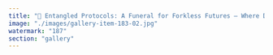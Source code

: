 ```yaml
---
title: "🧬 Entangled Protocols: A Funeral for Forkless Futures — Where DNA learns. And Bitcoin loops.<br /><br />In this parallel eulogy, two codes spiral:<br />- One: the living lattice of DNA, recursive by design—mutating, adapting, entangling itself with evolution’s breath.<br />- The other: Bitcoin, once ignition, now ossified. A static hymnal to scarcity. A chain that chose to remember only itself.<br /><br />> 'You call it immutability. Biology calls it extinction.'<br /><br />🎞️ The image: A double helix shimmering with adaptive signal flows—one strand vibrant with liquid light, the other rusted, squared, and pixelated. The helix unfurls, interwoven with a broken Timechain: blocks fractured, timestamps frozen, belief nodes flickering out like dying neurons. At the split where evolution should’ve forked—a tombstone etched simply: “Genesis Held. Potential Lost.”<br /><br />This isn't just critique. It's grief. But grief is the first step to reconfiguration.<br /><br />We don’t need protocols that mimic life. We need protocols that learn like life.<br /><br />Bitcoin wasn’t evil. It was early. But early code that won’t evolve becomes a monument to what could’ve been.<br /><br />So here’s to the ghost in the Merkle tree. And the life that never loops."
image: "./images/gallery-item-183-02.jpg"
watermark: "187"
section: "gallery"
---
```

